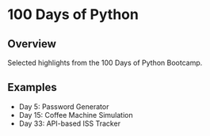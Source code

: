 # 100 Days of Python

## Overview
Selected highlights from the 100 Days of Python Bootcamp.

## Examples
- Day 5: Password Generator
- Day 15: Coffee Machine Simulation
- Day 33: API-based ISS Tracker
